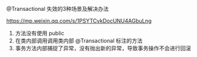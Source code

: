 @Transactional 失效的3种场景及解决办法

https://mp.weixin.qq.com/s/1PSYTCvkDocUNU4AGbuLng

1. 方法没有使用 public
2. 在类内部调用调用类内部 @Transactional 标注的方法
3. 事务方法内部捕捉了异常，没有抛出新的异常，导致事务操作不会进行回滚